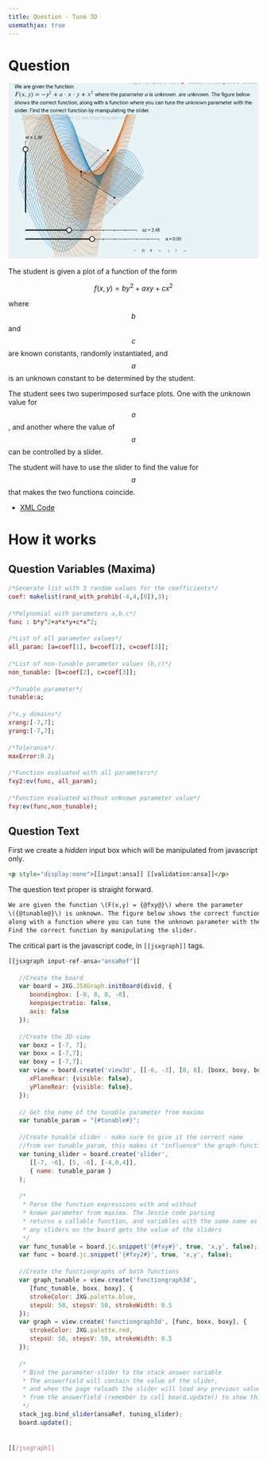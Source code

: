 ```yaml
---
title: Question - Tune 3D
usemathjax: true
---
```


# Question

![Screenshot - Tune 3D](tune-3d-poly-overview.png)

The student is given a plot of a function of the form

$$ f(x,y) = by^2 + axy + cx^2$$

where $$b$$ and $$c$$ are known constants, randomly instantiated, and
$$a$$ is an unknown constant to be determined by the student.

The student sees two superimposed surface plots.
One with the unknown value for $$a$$, and another where the
value of $$a$$ can be controlled by a slider.

The student will have to use the slider to find the value for $$a$$
that makes the two functions coincide.

- [XML Code](XML/tune-3d.xml)

# How it works

## Question Variables (Maxima)

```maxima
/*Generate list with 3 random values for the coefficients*/
coef: makelist(rand_with_prohib(-4,4,[0]),3);

/*Polynomial with parameters a,b,c*/
func : b*y^2+a*x*y+c*x^2;

/*List of all parameter values*/
all_param: [a=coef[1], b=coef[2], c=coef[3]];

/*List of non-tunable parameter values (b,c)*/
non_tunable: [b=coef[2], c=coef[3]];

/*Tunable parameter*/
tunable:a;

/*x,y domains*/
xrang:[-7,7];
yrang:[-7,7];

/*Tolerance*/
maxError:0.2;

/*Function evaluated with all parameters*/
fxy2:ev(func, all_param);

/*Function evaluated without unknown parameter value*/
fxy:ev(func,non_tunable);
```

## Question Text

First we create a *hidden* input box which will
be manipulated from javascript only.

```html
<p style="display:none">[[input:ansa]] [[validation:ansa]]</p>
```

The question text proper is straight forward.

```html
We are given the function \(F(x,y) = {@fxy@}\) where the parameter 
\({@tunable@}\) is unknown. The figure below shows the correct function,
along with a function where you can tune the unknown parameter with the slider.
Find the correct function by manipulating the slider.
```

The critical part is the javascript code, in `[[jsxgraph]]` tags.

```javascript
[[jsxgraph input-ref-ansa="ansaRef"]]

   //Create the board
   var board = JXG.JSXGraph.initBoard(divid, {
      boundingbox: [-8, 8, 8, -8],
      keepaspectratio: false,
      axis: false
   });

   //Create the 3D-view
   var boxz = [-7, 7];
   var boxx = [-7,7];
   var boxy = [-7,7];
   var view = board.create('view3d', [[-6, -3], [8, 8], [boxx, boxy, boxz]], {
      xPlaneRear: {visible: false},
      yPlaneRear: {visible: false},
   });

   // Get the name of the tunable parameter from maxima
   var tunable_param = "{#tunable#}";

   //Create tunable slider - make sure to give it the correct name
   //from var tunable_param, this makes it "influence" the graph-function
   var tuning_slider = board.create('slider',
      [[-7, -6], [5, -6], [-4,0,4]],
      { name: tunable_param }
   );

   /*
    * Parse the function expressions with and without
    * known parameter from maxima. The Jessie code parsing
    * returns a callable function, and variables with the same name as
    * any sliders on the board gets the value of the sliders
    */
   var func_tunable = board.jc.snippet('{#fxy#}', true, 'x,y', false);
   var func = board.jc.snippet('{#fxy2#}', true, 'x,y', false);

   //Create the functiongraphs of both functions
   var graph_tunable = view.create('functiongraph3d',
      [func_tunable, boxx, boxy], {
      strokeColor: JXG.palette.blue,
      stepsU: 50, stepsV: 50, strokeWidth: 0.5
   });
   var graph = view.create('functiongraph3d', [func, boxx, boxy], {
      strokeColor: JXG.palette.red,
      stepsU: 50, stepsV: 50, strokeWidth: 0.5
   });

   /*
    * Bind the parameter-slider to the stack answer variable
    * The answerfield will contain the value of the slider,
    * and when the page reloads the slider will load any previous value
    * from the answerfield (remember to call board.update() to show this effect)
    */
   stack_jxg.bind_slider(ansaRef, tuning_slider);
   board.update();


[[/jsxgraph]]
```

